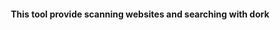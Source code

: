 <html>
<head>
    <meta charset="UTF-8" />
</head>
<body>
<!-- version 1.0 -->
<h4 align="center">
This tool provide scanning websites and searching with dork
</h4>
<table
</body>
</html>
